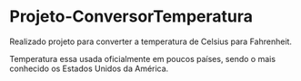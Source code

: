 # Projeto-ConversorTemperatura

Realizado projeto para converter a temperatura de Celsius para Fahrenheit.

Temperatura essa usada oficialmente em poucos países, sendo o mais conhecido os Estados Unidos da América.
